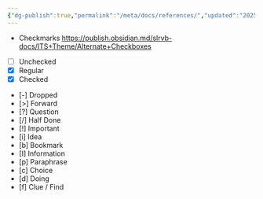```yaml
---
{"dg-publish":true,"permalink":"/meta/docs/references/","updated":"2025-07-28T07:28:16.958-07:00"}
---
```



- Checkmarks https://publish.obsidian.md/slrvb-docs/ITS+Theme/Alternate+Checkboxes
- [ ] Unchecked
- [x] Regular 
- [X] Checked
- [-] Dropped
- [>] Forward
- [?] Question
- [/] Half Done
- [!] Important 
- [i] Idea 
- [b] Bookmark 
- [I] Information 
- [p] Paraphrase 
- [c] Choice 
- [d] Doing 
- [f] Clue / Find 